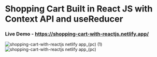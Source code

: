 # Shopping Cart Built in React JS with Context API and useReducer

### Live Demo - https://shopping-cart-with-reactjs.netlify.app/

![shopping-cart-with-reactjs netlify app_(pc) (1)](https://user-images.githubusercontent.com/117412844/222983535-d3c6437f-74c2-4a45-b10b-83827b554841.png)
![shopping-cart-with-reactjs netlify app_(pc)](https://user-images.githubusercontent.com/117412844/222983537-07f256a5-5082-4c1f-a892-cded7a88771d.png)
